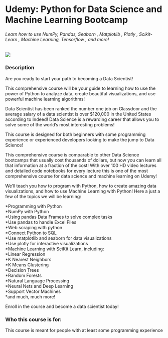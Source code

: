Udemy: Python for Data Science and Machine Learning Bootcamp
================

###### Learn how to use NumPy, Pandas, Seaborn , Matplotlib , Plotly , Scikit-Learn , Machine Learning, Tensorflow , and more\!

![](https://www.udemy.com/staticx/udemy/images/v6/default-meta-image.png)

### Description

Are you ready to start your path to becoming a Data Scientist\!

This comprehensive course will be your guide to learning how to use the
power of Python to analyze data, create beautiful visualizations, and
use powerful machine learning algorithms\!

Data Scientist has been ranked the number one job on Glassdoor and the
average salary of a data scientist is over $120,000 in the United States
according to Indeed\! Data Science is a rewarding career that allows you
to solve some of the world’s most interesting problems\!

This course is designed for both beginners with some programming
experience or experienced developers looking to make the jump to Data
Science\!

This comprehensive course is comparable to other Data Science bootcamps
that usually cost thousands of dollars, but now you can learn all that
information at a fraction of the cost\! With over 100 HD video lectures
and detailed code notebooks for every lecture this is one of the most
comprehensive course for data science and machine learning on Udemy\!

We’ll teach you how to program with Python, how to create amazing data
visualizations, and how to use Machine Learning with Python\! Here a
just a few of the topics we will be learning:

*Programming with Python  
*NumPy with Python  
*Using pandas Data Frames to solve complex tasks  
*Use pandas to handle Excel Files  
*Web scraping with python  
*Connect Python to SQL  
*Use matplotlib and seaborn for data visualizations  
*Use plotly for interactive visualizations  
*Machine Learning with SciKit Learn, including:  
*Linear Regression  
*K Nearest Neighbors  
*K Means Clustering  
*Decision Trees  
*Random Forests  
*Natural Language Processing  
*Neural Nets and Deep Learning  
*Support Vector Machines  
*and much, much more\!

Enroll in the course and become a data scientist today\!

### Who this course is for:

This course is meant for people with at least some programming
experience
